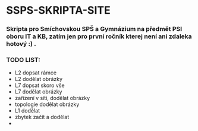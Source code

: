 # SSPS-SKRIPTA-SITE

### Skripta pro **Smíchovskou SPŠ a Gymnázium** na předmět PSI oboru IT a KB, zatím jen pro první ročník kterej není ani zdaleka hotový :) .

### TODO LIST: 
- L2 dopsat rámce
- L2 dodělat obrázky
- L7 dopsat skoro vše
- L7 dodělat obrázky
- zařízení v síti, dodělat obrázky
- topologie dodělat obrázky
- L1 dodělat
- zbytek začít a dodělat
- 
